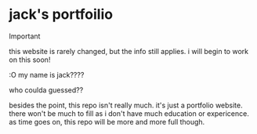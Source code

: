 # jack's portfoilio

> [!IMPORTANT]
> this website is rarely changed, but the info still applies. i will begin to work on this soon!

:O
my name is jack???? 

who coulda guessed??

besides the point, this repo isn't really much. it's just a portfolio website. there won't be much to fill as i don't have much education or expericence. as time goes on, this repo will be more and more full though.